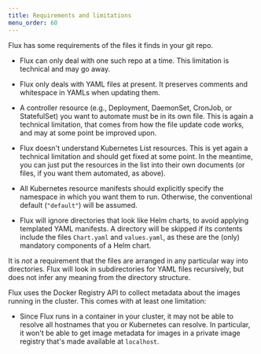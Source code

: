 ```yaml
---
title: Requirements and limitations
menu_order: 60
---
```


Flux has some requirements of the files it finds in your git repo.

 * Flux can only deal with one such repo at a time. This limitation is
   technical and may go away.

 * Flux only deals with YAML files at present. It preserves comments
   and whitespace in YAMLs when updating them.

 * A controller resource (e.g., Deployment, DaemonSet, CronJob, or
   StatefulSet) you want to automate must be in its own file. This is
   again a technical limitation, that comes from how the file update
   code works, and may at some point be improved upon.

 * Flux doesn't understand Kubernetes List resources. This is yet
   again a technical limitation and should get fixed at some point. In
   the meantime, you can just put the resources in the list into their
   own documents (or files, if you want them automated, as above).

 * All Kubernetes resource manifests should explicitly specify the
   namespace in which you want them to run. Otherwise, the
   conventional default (`"default"`) will be assumed.

 * Flux will ignore directories that look like Helm charts, to avoid
   applying templated YAML manifests. A directory will be skipped if
   its contents include the files `Chart.yaml` and `values.yaml`, as
   these are the (only) mandatory components of a Helm chart.

It is _not_ a requirement that the files are arranged in any
particular way into directories. Flux will look in subdirectories for
YAML files recursively, but does not infer any meaning from the
directory structure.

Flux uses the Docker Registry API to collect metadata about the images
running in the cluster. This comes with at least one limitation:

 * Since Flux runs in a container in your cluster, it may not be able
   to resolve all hostnames that you or Kubernetes can resolve. In
   particular, it won't be able to get image metadata for images in a
   private image registry that's made available at `localhost`.

